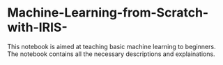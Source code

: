 # Machine-Learning-from-Scratch-with-IRIS-
This notebook is aimed at teaching basic machine learning to beginners.
The notebook contains all the necessary descriptions and explainations.

